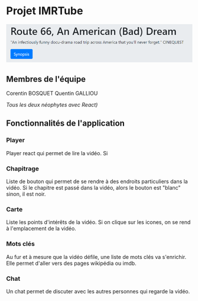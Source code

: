 # Projet IMRTube

![header](public/image/header.PNG)

## Membres de l'équipe
Corentin BOSQUET
Quentin GALLIOU

*Tous les deux néophytes avec React)*

## Fonctionnalités de l'application

### Player
Player react qui permet de lire la vidéo. Si

### Chapitrage
Liste de bouton qui permet de se rendre à des endroits particuliers dans la vidéo.
Si le chapitre est passé dans la vidéo, alors le bouton est "blanc" sinon, il est noir.

### Carte
Liste les points d'intérêts de la vidéo. Si on clique sur les icones, on se rend à l'emplacement de la vidéo.

### Mots clés
Au fur et à mesure que la vidéo défile, une liste de mots clés va s'enrichir. Elle permet d'aller vers des pages wikipédia ou imdb.

### Chat
Un chat permet de discuter avec les autres personnes qui regarde la vidéo.